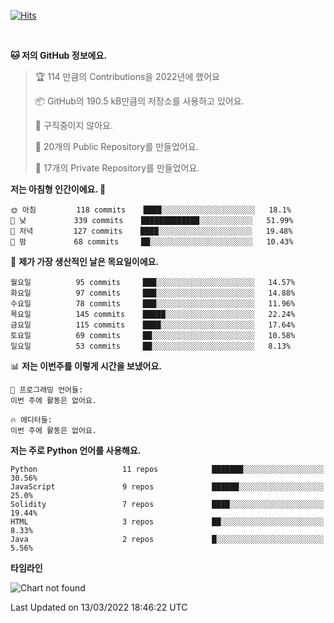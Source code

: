 [![Hits](https://hits.seeyoufarm.com/api/count/incr/badge.svg?url=https%3A%2F%2Fgithub.com%2FSoohan-Park&count_bg=%23000000&title_bg=%23828282&icon=gradle.svg&icon_color=%23FFFFFF&title=Visited&edge_flat=false)](https://hits.seeyoufarm.com)  

<br/>

<!--START_SECTION:waka-->
**🐱 저의 GitHub 정보에요.** 

> 🏆 114 만큼의 Contributions을 2022년에 했어요
 > 
> 📦 GitHub의 190.5 kB만큼의 저장소를 사용하고 있어요. 
 > 
> 🚫 구직중이지 않아요.
 > 
> 📜 20개의 Public Repository를 만들었어요. 
 > 
> 🔑 17개의 Private Repository를 만들었어요.  
 > 
**저는 아침형 인간이에요. 🐤** 

```text
🌞 아침         118 commits    ████░░░░░░░░░░░░░░░░░░░░░   18.1% 
🌆 낮　         339 commits    █████████████░░░░░░░░░░░░   51.99% 
🌃 저녁         127 commits    ████░░░░░░░░░░░░░░░░░░░░░   19.48% 
🌙 밤　         68 commits     ██░░░░░░░░░░░░░░░░░░░░░░░   10.43%

```
📅 **제가 가장 생산적인 날은 목요일이에요.** 

```text
월요일          95 commits     ███░░░░░░░░░░░░░░░░░░░░░░   14.57% 
화요일          97 commits     ███░░░░░░░░░░░░░░░░░░░░░░   14.88% 
수요일          78 commits     ███░░░░░░░░░░░░░░░░░░░░░░   11.96% 
목요일          145 commits    █████░░░░░░░░░░░░░░░░░░░░   22.24% 
금요일          115 commits    ████░░░░░░░░░░░░░░░░░░░░░   17.64% 
토요일          69 commits     ██░░░░░░░░░░░░░░░░░░░░░░░   10.58% 
일요일          53 commits     ██░░░░░░░░░░░░░░░░░░░░░░░   8.13%

```


📊 **저는 이번주를 이렇게 시간을 보냈어요.** 

```text
💬 프로그래밍 언어들: 
이번 주에 활동은 없어요.

🔥 에디터들: 
이번 주에 활동은 없어요.

```

**저는 주로 Python 언어를 사용해요.** 

```text
Python                   11 repos            ███████░░░░░░░░░░░░░░░░░░   30.56% 
JavaScript               9 repos             ██████░░░░░░░░░░░░░░░░░░░   25.0% 
Solidity                 7 repos             ████░░░░░░░░░░░░░░░░░░░░░   19.44% 
HTML                     3 repos             ██░░░░░░░░░░░░░░░░░░░░░░░   8.33% 
Java                     2 repos             █░░░░░░░░░░░░░░░░░░░░░░░░   5.56%

```


**타임라인**

![Chart not found](https://raw.githubusercontent.com/Soohan-Park/Soohan-Park/master/charts/bar_graph.png) 


 Last Updated on 13/03/2022 18:46:22 UTC
<!--END_SECTION:waka-->
